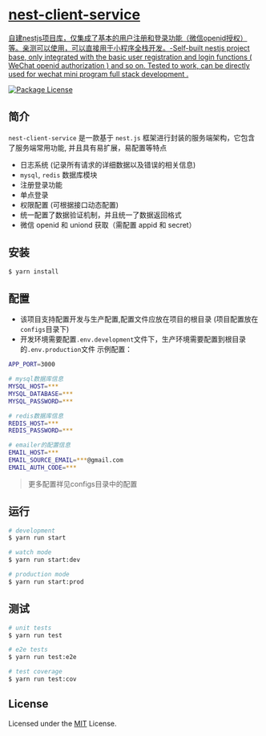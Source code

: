 <p align="center">
  <a href="https://github.com/AllenBei/nest-client-service" target="blank">
</p>

# nest-client-service
自建nestjs项目库，仅集成了基本的用户注册和登录功能（微信openid授权）等。亲测可以使用，可以直接用于小程序全栈开发。-Self-built nestjs project base, only integrated with the basic user registration and login functions ( WeChat openid authorization ) and so on. Tested to work, can be directly used for wechat mini program full stack development .

<a href="https://www.npmjs.com/~nestjscore" target="_blank"><img src="https://img.shields.io/npm/l/@nestjs/core.svg" alt="Package License" /></a>

## 简介

`nest-client-service` 是一款基于 `nest.js` 框架进行封装的服务端架构，它包含了服务端常用功能, 并且具有易扩展，易配置等特点

-   日志系统 (记录所有请求的详细数据以及错误的相关信息)
-   `mysql`, `redis` 数据库模块
-   注册登录功能
-   单点登录
-   权限配置 (可根据接口动态配置)
-   统一配置了数据验证机制，并且统一了数据返回格式
-   微信 openid 和 uniond 获取（需配置 appid 和 secret）

## 安装

```bash
$ yarn install
```

## 配置

-   该项目支持配置开发与生产配置,配置文件应放在项目的根目录 (项目配置放在`configs`目录下)
-   开发环境需要配置`.env.development`文件下，生产环境需要配置到根目录的`.env.production`文件
    示例配置：

```bash
APP_PORT=3000

# mysql数据库信息
MYSQL_HOST=***
MYSQL_DATABASE=***
MYSQL_PASSWORD=***

# redis数据库信息
REDIS_HOST=***
REDIS_PASSWORD=***

# emailer的配置信息
EMAIL_HOST=***
EMAIL_SOURCE_EMAIL=***@gmail.com
EMAIL_AUTH_CODE=***
```

> 更多配置祥见configs目录中的配置

## 运行

```bash
# development
$ yarn run start

# watch mode
$ yarn run start:dev

# production mode
$ yarn run start:prod
```

## 测试

```bash
# unit tests
$ yarn run test

# e2e tests
$ yarn run test:e2e

# test coverage
$ yarn run test:cov
```

## License

Licensed under the [MIT](/LICENSE) License.
